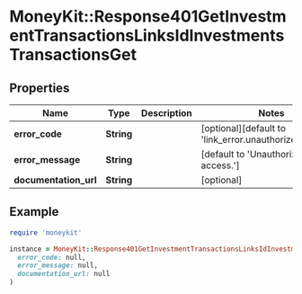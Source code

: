 # MoneyKit::Response401GetInvestmentTransactionsLinksIdInvestmentsTransactionsGet

## Properties

| Name | Type | Description | Notes |
| ---- | ---- | ----------- | ----- |
| **error_code** | **String** |  | [optional][default to &#39;link_error.unauthorized_access&#39;] |
| **error_message** | **String** |  | [default to &#39;Unauthorized link access.&#39;] |
| **documentation_url** | **String** |  | [optional] |

## Example

```ruby
require 'moneykit'

instance = MoneyKit::Response401GetInvestmentTransactionsLinksIdInvestmentsTransactionsGet.new(
  error_code: null,
  error_message: null,
  documentation_url: null
)
```

